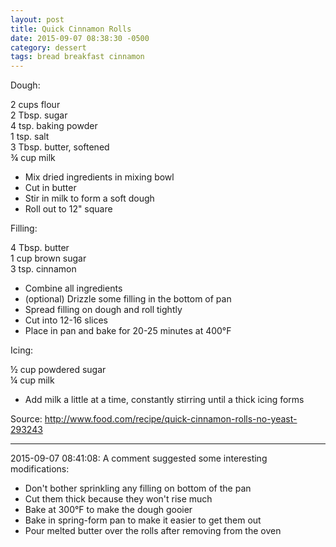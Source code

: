 ```yaml
---
layout: post
title: Quick Cinnamon Rolls
date: 2015-09-07 08:38:30 -0500
category: dessert
tags: bread breakfast cinnamon
---
```

Dough:  
  
2 cups flour  
2 Tbsp. sugar  
4 tsp. baking powder  
1 tsp. salt  
3 Tbsp. butter, softened  
¾ cup milk  

 * Mix dried ingredients in mixing bowl
 * Cut in butter
 * Stir in milk to form a soft dough
 * Roll out to 12" square

Filling:  
  
4 Tbsp. butter  
1 cup brown sugar  
3 tsp. cinnamon  

 * Combine all ingredients
 * (optional) Drizzle some filling in the bottom of pan
 * Spread filling on dough and roll tightly
 * Cut into 12-16 slices
 * Place in pan and bake for 20-25 minutes at 400°F

Icing:  
  
½ cup powdered sugar  
¼ cup milk  

 * Add milk a little at a time, constantly stirring until a thick icing forms

Source: http://www.food.com/recipe/quick-cinnamon-rolls-no-yeast-293243  

---

2015-09-07 08:41:08: A comment suggested some interesting modifications:
* Don't bother sprinkling any filling on bottom of the pan
* Cut them thick because they won't rise much
* Bake at 300°F to make the dough gooier
* Bake in spring-form pan to make it easier to get them out
* Pour melted butter over the rolls after removing from the oven
